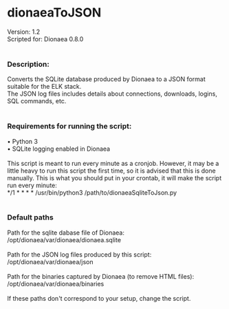 # dionaeaToJSON
Version: 1.2<br>
Scripted for: Dionaea 0.8.0<br>
<br>
### Description:
Converts the SQLite database produced by Dionaea to a JSON format suitable for the ELK stack.<br>
The JSON log files includes details about connections, downloads, logins, SQL commands, etc.<br>
<br>
### Requirements for running the script:
 • Python 3<br>
 • SQLite logging enabled in Dionaea<br>
<br>
This script is meant to run every minute as a cronjob. However, it may be a little heavy to run this script the first time, so it is advised that this is done manually. This is what you should put in your crontab, it will make the script run every minute:<br>
*/1 * * * * /usr/bin/python3 /path/to/dionaeaSqliteToJson.py <br>
<br>
### Default paths
Path for the sqlite dabase file of Dionaea:<br>
/opt/dionaea/var/dionaea/dionaea.sqlite<br>
<br>
Path for the JSON log files produced by this script:<br>
/opt/dionaea/var/dionaea/json<br>
<br>
Path for the binaries captured by Dionaea (to remove HTML files):<br>
/opt/dionaea/var/dionaea/binaries<br>
<br>
If these paths don't correspond to your setup, change the script.<br>
